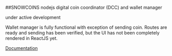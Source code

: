 ##SNOWCOINS
nodejs digital coin coordinator (DCC) and  wallet manager

under active development

Wallet manager is fully functional with exception of sending coin.  Routes are ready and sending has been verified, but the UI has not been completely rendered in ReactJS yet.




[Documentation](http://inquisive.link/docs/snowcoins)   

